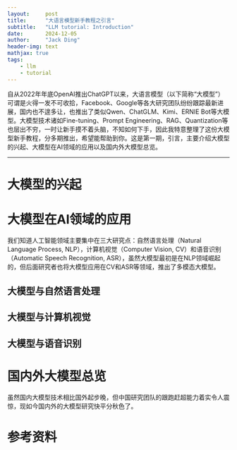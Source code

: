 ```yaml
---
layout:     post
title:      "大语言模型新手教程之引言"
subtitle:   "LLM tutorial: Introduction"
date:       2024-12-05
author:     "Jack Ding"
header-img: text
mathjax: true
tags:
    - llm
    - tutorial
---
```


自从2022年年底OpenAI推出ChatGPT以来，大语言模型（以下简称“大模型”）可谓是火得一发不可收拾，Facebook、Google等各大研究团队纷纷跟踪最新进展，国内也不遑多让，也推出了类似Qwen、ChatGLM、Kimi、ERNIE Bot等大模型。大模型技术诸如Fine-tuning、Prompt Engineering、RAG、Quantization等也层出不穷，一时让新手摸不着头脑，不知如何下手，因此我特意整理了这份大模型新手教程，分多期推出，希望能帮助到你。这是第一期，引言，主要介绍大模型的兴起、大模型在AI领域的应用以及国内外大模型总览。

---

# 大模型的兴起



# 大模型在AI领域的应用

我们知道人工智能领域主要集中在三大研究点：自然语言处理（Natural Language Process, NLP），计算机视觉（Computer Vision, CV）和语音识别（Automatic Speech Recognition, ASR），虽然大模型最初是在NLP领域崛起的，但后面研究者也将大模型应用在CV和ASR等领域，推出了多模态大模型。

## 大模型与自然语言处理



## 大模型与计算机视觉



## 大模型与语音识别



# 国内外大模型总览

虽然国内大模型技术相比国外起步晚，但中国研究团队的跟跑赶超能力着实令人震惊，现如今国内外的大模型研究快平分秋色了。

# 参考资料

